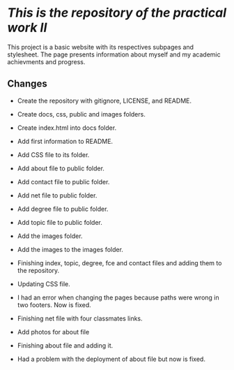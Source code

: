 # *This is the repository of the practical work II*

This project is a basic website with its respectives subpages and stylesheet. 
The page presents information about myself and my academic achievments and progress.

## Changes

+ Create the repository with gitignore, LICENSE, and README.
+ Create docs, css, public and images folders.
+ Create index.html into docs folder.
+ Add first information to README.
+ Add CSS file to its folder.
+ Add about file to public folder.
+ Add contact file to public folder.
+ Add net file to public folder.
+ Add degree file to public folder.
+ Add topic file to public folder.
+ Add the images folder.
+ Add the images to the images folder.
+ Finishing index, topic, degree, fce and contact files and adding them to the repository.
+ Updating CSS file.

+ I had an error when changing the pages because paths were wrong in two footers. Now is fixed. 
+ Finishing net file with four classmates links.
+ Add photos for about file
+ Finishing about file and adding it.

+ Had a problem with the deployment of about file but now is fixed.